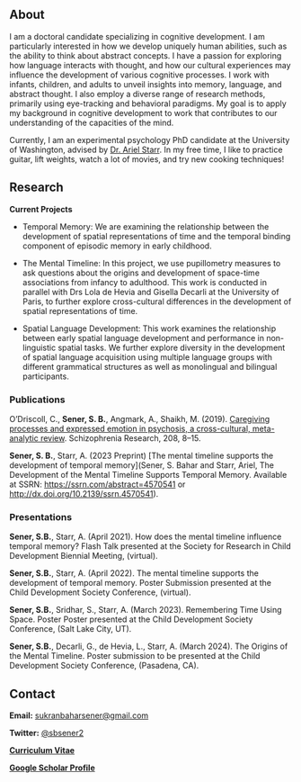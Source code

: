 ## About
I am a doctoral candidate specializing in cognitive development. I am particularly interested in how we develop uniquely human abilities, such as the ability to think about abstract concepts. I have a passion for exploring how language interacts with thought, and how our cultural experiences may influence the development of various cognitive processes. I work with infants, children, and adults to unveil insights into memory, language, and abstract thought. I also employ a diverse range of research methods, primarily using eye-tracking and behavioral paradigms. My goal is to apply my background in cognitive development to work that contributes to our understanding of the capacities of the mind. 

Currently, I am an experimental psychology PhD candidate at the University of Washington, advised by [Dr. Ariel Starr](https://psych.uw.edu/people/8529). In my free time, I like to practice guitar, lift weights, watch a lot of movies, and try new cooking techniques!

## Research
**Current Projects**

* Temporal Memory:
We are examining the relationship between the development of spatial representations of time and the temporal binding component of episodic memory in early childhood. 
 
* The Mental Timeline:
In this project, we use pupillometry measures to ask questions about the origins and development of space-time associations from infancy to adulthood. This work is conducted in parallel with Drs Lola de Hevia and Gisella Decarli at the University of Paris, to further explore cross-cultural differences in the development of spatial representations of time.

* Spatial Language Development:
This work examines the relationship between early spatial language development and performance in non-linguistic spatial tasks. We further explore diversity in the development of spatial language acquisition using multiple language groups with different grammatical structures as well as monolingual and bilingual participants.
 

### Publications

O’Driscoll, C., **Sener, S. B.**, Angmark, A., Shaikh, M. (2019). [Caregiving processes and expressed emotion in psychosis, a cross-cultural, meta-analytic review](https://doi.org/10.1016/j.schres.2019.03.020). Schizophrenia Research, 208, 8–15.

**Sener, S. B.**, Starr, A. (2023 Preprint) [The mental timeline supports the development of temporal memory](Sener, S. Bahar and Starr, Ariel, The Development of the Mental Timeline Supports Temporal Memory. Available at SSRN: https://ssrn.com/abstract=4570541 or http://dx.doi.org/10.2139/ssrn.4570541).

### Presentations
**Sener, S.B.**, Starr, A. (April 2021).  How does the mental timeline influence temporal memory? Flash Talk presented at the Society for Research in Child Development Biennial Meeting, (virtual).

**Sener, S.B.**, Starr, A. (April 2022). The mental timeline supports the development of temporal memory. Poster Submission presented at the Child Development Society Conference, (virtual).

**Sener, S.B.**, Sridhar, S., Starr, A. (March 2023). Remembering Time Using Space. Poster Poster presented at the Child Development Society Conference, (Salt Lake City, UT).

**Sener, S.B.**, Decarli, G., de Hevia, L., Starr, A. (March 2024). The Origins of the Mental Timeline. Poster submission to be presented at the Child Development Society Conference, (Pasadena, CA).

## Contact 
**Email:** [sukranbaharsener@gmail.com](mailto:sukranbaharsener@gmail.com)

**Twitter:** [@sbsener2](https://twitter.com/sbsener2)

**[Curriculum Vitae](https://docs.google.com/document/d/1Zi3aBzFyhB6SOTWrmcCKZMQyZFeYc2Ir/edit?usp=sharing&ouid=112038967039105442917&rtpof=true&sd=true)**

**[Google Scholar Profile](https://scholar.google.com/citations?hl=en&user=9_biI5QAAAAJ)**

